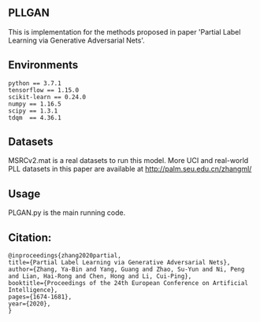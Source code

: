 ## PLLGAN

   This is implementation for the methods proposed in paper 'Partial Label Learning via Generative Adversarial Nets'.

            
## Environments

    python == 3.7.1
    tensorflow == 1.15.0
    scikit-learn == 0.24.0
    numpy == 1.16.5
    scipy == 1.3.1
    tdqm  == 4.36.1

## Datasets
   MSRCv2.mat is a real datasets to run this model.
   More UCI and real-world PLL datasets in this paper are available at http://palm.seu.edu.cn/zhangml/

## Usage
   PLGAN.py is the main running code.
   
## Citation:

    @inproceedings{zhang2020partial,
	title={Partial Label Learning via Generative Adversarial Nets},
	author={Zhang, Ya-Bin and Yang, Guang and Zhao, Su-Yun and Ni, Peng and Lian, Hai-Rong and Chen, Hong and Li, Cui-Ping},
	booktitle={Proceedings of the 24th European Conference on Artificial Intelligence},
	pages={1674-1681},
	year={2020},
    }
